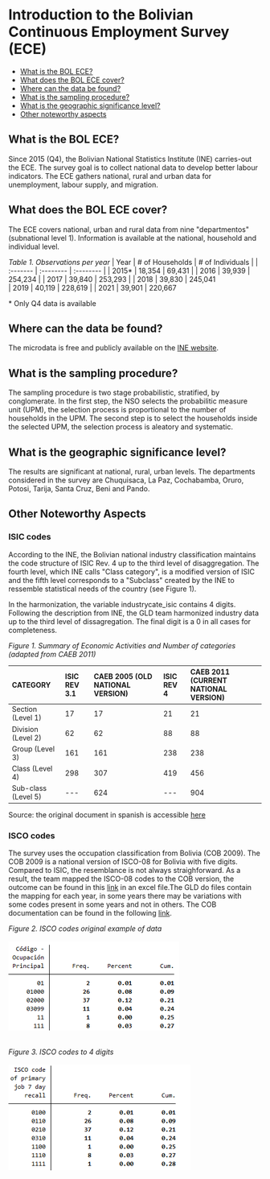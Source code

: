 Introduction to the Bolivian Continuous Employment Survey (ECE) 
================

- [What is the BOL ECE?](#what-is-the-bol-ece)
- [What does the BOL ECE cover?](#what-does-the-bol-ece-cover)
- [Where can the data be found?](#where-can-the-data-be-found)
- [What is the sampling procedure?](#what-is-the-sampling-procedure)
- [What is the geographic significance level?](#what-is-the-geographic-significance-level)
- [Other noteworthy aspects](#other-noteworthy-aspects)

## What is the BOL ECE?

Since 2015 (Q4), the Bolivian National Statistics Institute (INE) carries-out the ECE. The survey goal is to collect national data to develop better labour indicators. The ECE gathers national, rural and urban data for unemployment, labour supply, and migration. 

## What does the BOL ECE cover?

The ECE covers national, urban and rural data from nine "departmentos" (subnational level 1). Information is available at the national, household and individual level.

*Table 1. Observations per year* 
| Year	    | # of Households	| # of Individuals	|
| :-------	| :--------		    | :--------	 	      |
| 2015*	    | 18,354          | 69,431           |
| 2016	    | 39,939          | 254,234	          |
| 2017	    | 39,840          | 253,293           |
| 2018	    | 39,830          | 245,041	          
| 2019	    | 40,119          | 228,619           |
| 2021	    | 39,901          | 220,667	          

\* Only Q4 data is available
  
## Where can the data be found?

The microdata is free and publicly available on the [INE website](https://www.ine.gob.bo/index.php/censos-y-banco-de-datos/censos/bases-de-datos-encuestas-sociales/).

## What is the sampling procedure?

The sampling procedure is two stage probabilistic, stratified, by conglomerate. In the first step, the NSO selects the probabilitic measure unit (UPM), the selection process is proportional to the number of households in the UPM. The second step is to select the households inside the selected UPM, the selection process is aleatory and systematic. 

## What is the geographic significance level?

The results are significant at national, rural, urban levels. The departments considered in the survey are Chuquisaca, La Paz, Cochabamba, Oruro, Potosi, Tarija, Santa Cruz, Beni and Pando.

## Other Noteworthy Aspects 

### ISIC codes
According to the INE, the Bolivian national industry classification maintains the code structure of ISIC Rev. 4 up to the third level of disaggregation. The fourth level, which INE calls  "Class category", is a modified version of ISIC and the fifth level corresponds to a "Subclass" created by the INE to ressemble statistical needs of the country (see Figure 1).

In the harmonization, the variable industrycate_isic contains 4 digits. Following the description from INE, the GLD team harmonized industry data up to the third level of dissagregation. The final digit is a 0 in all cases for completeness. 

*Figure 1. Summary of Economic Activities and Number of categories (adapted from CAEB 2011)* 

| CATEGORY	| ISIC REV 3.1	| CAEB 2005 (OLD NATIONAL VERSION)	| ISIC REV 4	| CAEB 2011 (CURRENT NATIONAL VERSION)	|
| :-------	| :--------		  | :--------	 	                       | :--------	 	      | :--------	 	      |
| Section (Level 1)    | 17         | 17          | 21  |  21 |
| Division (Level 2)    |  62       |     62     |  88  |  88  |
| Group (Level 3)	    | 161        | 161    |  238  |  238   |
| Class (Level 4)	    | 298         |  307   |    419  | 456 |
| Sub-class	(Level 5)    | ---         | 624 |  --- |  904 |

Source: the original document in spanish is accessible [here](utilities/CAEB_2011.pdf)


### ISCO codes
The survey uses the occupation classification from Bolivia (COB 2009). The COB 2009 is a national version of ISCO-08 for Bolivia with five digits. Compared to ISIC, the resemblance is not always straighforward. As a result, the team mapped the ISCO-08 codes to the COB version, the outcome can be found in this [link](utilities/Classification_ISCO_COB.xlsx) in an excel file.The GLD  do files contain the mapping for each year, in some years there may be variations with some codes present in some years and not in others. The COB documentation can be found in the following [link](utilities/COB_2009.pdf).

*Figure 2. ISCO codes original example of data* 
<br></br>
![ISCO_codes](utilities/iscoorig.PNG)
<br></br>

*Figure 3. ISCO codes to 4 digits* 
<br></br>
![ISCO_codes](utilities/isco.PNG)
<br></br>


